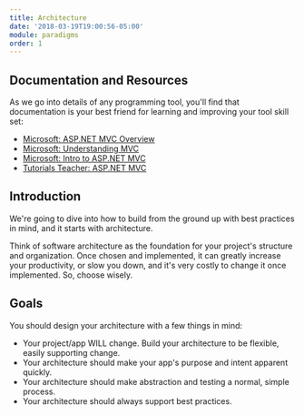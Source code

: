 ```yaml
---
title: Architecture
date: '2018-03-19T19:00:56-05:00'
module: paradigms
order: 1
---
```


## Documentation and Resources

As we go into details of any programming tool, you'll find that documentation is your best friend for learning and improving your tool skill set:

* [Microsoft: ASP.NET MVC Overview](https://msdn.microsoft.com/en-us/library/dd381412%28v=vs.108%29.aspx?f=255&MSPPError=-2147217396)
* [Microsoft: Understanding MVC](https://docs.microsoft.com/en-us/aspnet/mvc/overview/older-versions-1/overview/understanding-models-views-and-controllers-cs)
* [Microsoft: Intro to ASP.NET MVC](https://mva.microsoft.com/en-US/training-courses/introduction-to-asp-net-mvc-8322?l=nKZwZ8Zy_3504984382)
* [Tutorials Teacher: ASP.NET MVC](http://www.tutorialsteacher.com/mvc/create-first-asp.net-mvc-application)

## Introduction

We're going to dive into how to build from the ground up with best practices in mind, and it starts with architecture.

Think of software architecture as the foundation for your project's structure and organization. Once chosen and implemented, it can greatly increase your productivity, or slow you down, and it's very costly to change it once implemented. So, choose wisely.

## Goals

You should design your architecture with a few things in mind:

* Your project/app WILL change. Build your architecture to be flexible, easily supporting change.
* Your architecture should make your app's purpose and intent apparent quickly.
* Your architecture should make abstraction and testing a normal, simple process.
* Your architecture should always support best practices.
